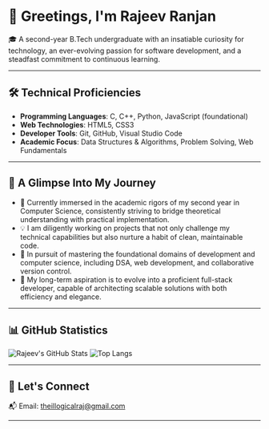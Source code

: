 # 👋 Greetings, I'm Rajeev Ranjan

🎓 A second-year B.Tech undergraduate with an insatiable curiosity for technology, an ever-evolving passion for software development, and a steadfast commitment to continuous learning.

---

## 🛠️ Technical Proficiencies

- **Programming Languages**: C, C++, Python, JavaScript (foundational)
- **Web Technologies**: HTML5, CSS3
- **Developer Tools**: Git, GitHub, Visual Studio Code
- **Academic Focus**: Data Structures & Algorithms, Problem Solving, Web Fundamentals

---

## 🧠 A Glimpse Into My Journey

- 📖 Currently immersed in the academic rigors of my second year in Computer Science, consistently striving to bridge theoretical understanding with practical implementation.
- 💡 I am diligently working on projects that not only challenge my technical capabilities but also nurture a habit of clean, maintainable code.
- 🚀 In pursuit of mastering the foundational domains of development and computer science, including DSA, web development, and collaborative version control.
- 🎯 My long-term aspiration is to evolve into a proficient full-stack developer, capable of architecting scalable solutions with both efficiency and elegance.

---

## 📊 GitHub Statistics

![Rajeev's GitHub Stats](https://github-readme-stats.vercel.app/api?username=theillogicalraaj&show_icons=true&theme=gruvbox)
![Top Langs](https://github-readme-stats.vercel.app/api/top-langs/?username=theillogicalraaj&layout=compact&theme=gruvbox)

---

## 🤝 Let's Connect


📬 Email: theillogicalraj@gmail.com

---


